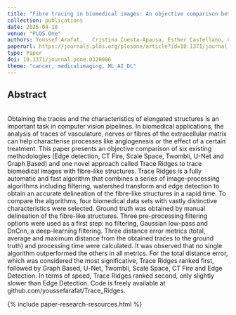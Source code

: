 ```yaml
---
title: "Fibre tracing in biomedical images: An objective comparison between seven algorithms"
collection: publications
date: 2025-04-10
venue: "PLOS One"
authors: Youssef Arafat,   Cristina Cuesta-Apausa, Esther Castellano, Constantino Carlos Reyes-Aldasoro"
paperurl: https://journals.plos.org/plosone/article?id=10.1371/journal.pone.0320006
type: Paper
doi: 10.1371/journal.pone.0320006
theme: "cancer, medicalimaging, ML_AI_DL"
---
```

<h2> Abstract </h2>   <br>  
Obtaining the traces and the characteristics of elongated structures is an important task in computer vision pipelines. In biomedical applications, the analysis of traces of vasculature, nerves or fibres of the extracellular matrix can help characterise processes like angiogenesis or the effect of a certain treatment. This paper presents an objective comparison of six existing methodologies (Edge detection, CT Fire, Scale Space, Twombli, U-Net and Graph Based) and one novel approach called Trace Ridges to trace biomedical images with fibre-like structures. Trace Ridges is a fully automatic and fast algorithm that combines a series of image-processing algorithms including filtering, watershed transform and edge detection to obtain an accurate delineation of the fibre-like structures in a rapid time. To compare the algorithms, four biomedical data sets with vastly distinctive characteristics were selected. Ground truth was obtained by manual delineation of the fibre-like structures. Three pre-processing filtering options were used as a first step: no filtering, Gaussian low-pass and DnCnn, a deep-learning filtering. Three distance error metrics (total, average and maximum distance from the obtained traces to the ground truth) and processing time were calculated. It was observed that no single algorithm outperformed the others in all metrics. For the total distance error, which was considered the most significative, Trace Ridges ranked first, followed by Graph Based, U-Net, Twombli, Scale Space, CT Fire and Edge Detection. In terms of speed, Trace Ridges ranked second, only slightly slower than Edge Detection. Code is freely available at github.com/youssefarafat/Trace_Ridges.

{% include paper-research-resources.html %}
